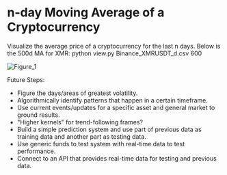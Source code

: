 # n-day Moving Average of a Cryptocurrency

Visualize the average price of a cryptocurrency for the last n days. Below is the 500d MA for XMR: 
python view.py Binance_XMRUSDT_d.csv 600


![Figure_1](https://user-images.githubusercontent.com/51482170/166125713-74b37f6f-e7c4-4192-a0bc-3f45832b3b6b.png)


Future Steps:
 - Figure the days/areas of greatest volatility.
 - Algorithmically identify patterns that happen in a certain timeframe.
 - Use current events/updates for a specific asset and general market to ground results.
 - "Higher kernels" for trend-following frames?
 - Build a simple prediction system and use part of previous data as training data and another part as testing data.
 - Use generic funds to test system with real-time data to test performance.
 - Connect to an API that provides real-time data for testing and previous data.
